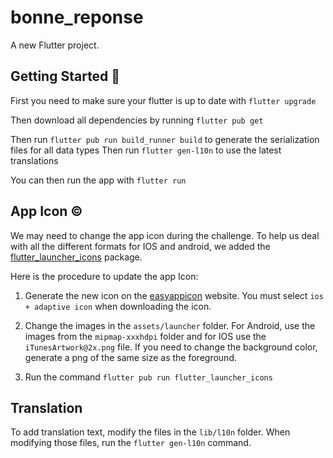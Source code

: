 # bonne_reponse

A new Flutter project.

## Getting Started 🚀

First you need to make sure your flutter is up to date with `flutter upgrade`

Then download all dependencies by running `flutter pub get`

Then run `flutter pub run build_runner build` to generate the serialization files for all data types
Then run `flutter gen-l10n` to use the latest translations

You can then run the app with `flutter run`

## App Icon ©

We may need to change the app icon during the challenge. To help us deal with all the different formats for IOS and android, we added the [flutter_launcher_icons](https://pub.dev/packages/flutter_launcher_icons) package.

Here is the procedure to update the app Icon:

1) Generate the new icon on the [easyappicon](https://easyappicon.com/) website. You must select `ios + adaptive icon` when downloading the icon.

2) Change the images in the `assets/launcher` folder. For Android, use the images from the `mipmap-xxxhdpi` folder and for IOS use the `iTunesArtwork@2x.png` file. If you need to change the background color, generate a png of the same size as the foreground.

3) Run the command `flutter pub run flutter_launcher_icons`

## Translation

To add translation text, modify the files in the `lib/l10n` folder. When modifying those files, run the `flutter gen-l10n` command.
